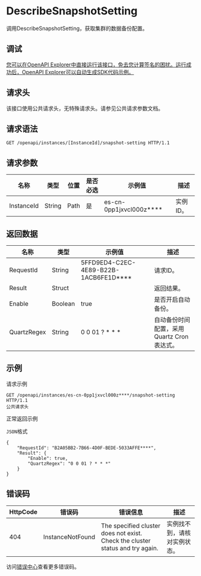 # DescribeSnapshotSetting

调用DescribeSnapshotSetting，获取集群的数据备份配置。

## 调试

[您可以在OpenAPI Explorer中直接运行该接口，免去您计算签名的困扰。运行成功后，OpenAPI Explorer可以自动生成SDK代码示例。](https://api.aliyun.com/#product=elasticsearch&api=DescribeSnapshotSetting&type=ROA&version=2017-06-13)

## 请求头

该接口使用公共请求头，无特殊请求头。请参见公共请求参数文档。

## 请求语法

```
GET /openapi/instances/[InstanceId]/snapshot-setting HTTP/1.1
```

## 请求参数

|名称|类型|位置|是否必选|示例值|描述|
|--|--|--|----|---|--|
|InstanceId|String|Path|是|es-cn-0pp1jxvcl000z\*\*\*\*|实例ID。 |

## 返回数据

|名称|类型|示例值|描述|
|--|--|---|--|
|RequestId|String|5FFD9ED4-C2EC-4E89-B22B-1ACB6FE1D\*\*\*\*|请求ID。 |
|Result|Struct| |返回结果。 |
|Enable|Boolean|true|是否开启自动备份。 |
|QuartzRegex|String|0 0 01 ? \* \* \*|自动备份时间配置，采用Quartz Cron表达式。 |

## 示例

请求示例

```
GET /openapi/instances/es-cn-0pp1jxvcl000z****/snapshot-setting HTTP/1.1
公共请求头
```

正常返回示例

`JSON`格式

```
{
	"RequestId": "B2A05BB2-7B66-4D0F-BEDE-5033AFFE****",
	"Result": {
		"Enable": true,
		"QuartzRegex": "0 0 01 ? * * *"
	}
}
```

## 错误码

|HttpCode|错误码|错误信息|描述|
|--------|---|----|--|
|404|InstanceNotFound|The specified cluster does not exist. Check the cluster status and try again.|实例找不到，请核对实例状态。|

访问[错误中心](https://error-center.alibabacloud.com/status/product/elasticsearch)查看更多错误码。

